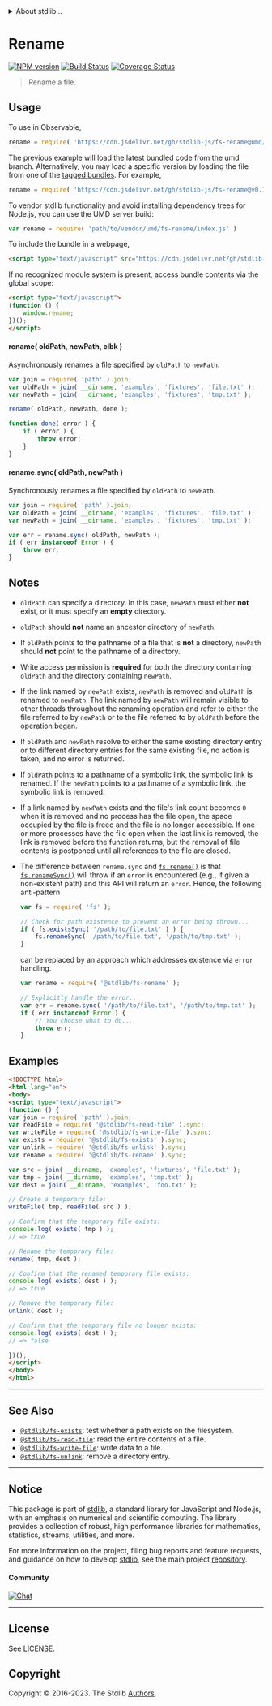 <!--

@license Apache-2.0

Copyright (c) 2018 The Stdlib Authors.

Licensed under the Apache License, Version 2.0 (the "License");
you may not use this file except in compliance with the License.
You may obtain a copy of the License at

   http://www.apache.org/licenses/LICENSE-2.0

Unless required by applicable law or agreed to in writing, software
distributed under the License is distributed on an "AS IS" BASIS,
WITHOUT WARRANTIES OR CONDITIONS OF ANY KIND, either express or implied.
See the License for the specific language governing permissions and
limitations under the License.

-->


<details>
  <summary>
    About stdlib...
  </summary>
  <p>We believe in a future in which the web is a preferred environment for numerical computation. To help realize this future, we've built stdlib. stdlib is a standard library, with an emphasis on numerical and scientific computation, written in JavaScript (and C) for execution in browsers and in Node.js.</p>
  <p>The library is fully decomposable, being architected in such a way that you can swap out and mix and match APIs and functionality to cater to your exact preferences and use cases.</p>
  <p>When you use stdlib, you can be absolutely certain that you are using the most thorough, rigorous, well-written, studied, documented, tested, measured, and high-quality code out there.</p>
  <p>To join us in bringing numerical computing to the web, get started by checking us out on <a href="https://github.com/stdlib-js/stdlib">GitHub</a>, and please consider <a href="https://opencollective.com/stdlib">financially supporting stdlib</a>. We greatly appreciate your continued support!</p>
</details>

# Rename

[![NPM version][npm-image]][npm-url] [![Build Status][test-image]][test-url] [![Coverage Status][coverage-image]][coverage-url] <!-- [![dependencies][dependencies-image]][dependencies-url] -->

> Rename a file.



<section class="usage">

## Usage

To use in Observable,

```javascript
rename = require( 'https://cdn.jsdelivr.net/gh/stdlib-js/fs-rename@umd/browser.js' )
```
The previous example will load the latest bundled code from the umd branch. Alternatively, you may load a specific version by loading the file from one of the [tagged bundles](https://github.com/stdlib-js/fs-rename/tags). For example,

```javascript
rename = require( 'https://cdn.jsdelivr.net/gh/stdlib-js/fs-rename@v0.1.0-umd/browser.js' )
```

To vendor stdlib functionality and avoid installing dependency trees for Node.js, you can use the UMD server build:

```javascript
var rename = require( 'path/to/vendor/umd/fs-rename/index.js' )
```

To include the bundle in a webpage,

```html
<script type="text/javascript" src="https://cdn.jsdelivr.net/gh/stdlib-js/fs-rename@umd/browser.js"></script>
```

If no recognized module system is present, access bundle contents via the global scope:

```html
<script type="text/javascript">
(function () {
    window.rename;
})();
</script>
```

#### rename( oldPath, newPath, clbk )

Asynchronously renames a file specified by `oldPath` to `newPath`.

<!-- run-disable -->

```javascript
var join = require( 'path' ).join;
var oldPath = join( __dirname, 'examples', 'fixtures', 'file.txt' );
var newPath = join( __dirname, 'examples', 'fixtures', 'tmp.txt' );

rename( oldPath, newPath, done );

function done( error ) {
    if ( error ) {
        throw error;
    }
}
```

#### rename.sync( oldPath, newPath )

Synchronously renames a file specified by `oldPath` to `newPath`.

<!-- run-disable -->

```javascript
var join = require( 'path' ).join;
var oldPath = join( __dirname, 'examples', 'fixtures', 'file.txt' );
var newPath = join( __dirname, 'examples', 'fixtures', 'tmp.txt' );

var err = rename.sync( oldPath, newPath );
if ( err instanceof Error ) {
    throw err;
}
```

</section>

<!-- /.usage -->

<section class="notes">

## Notes

-   `oldPath` can specify a directory. In this case, `newPath` must either **not** exist, or it must specify an **empty** directory.

-   `oldPath` should **not** name an ancestor directory of `newPath`.

-   If `oldPath` points to the pathname of a file that is **not** a directory, `newPath` should **not** point to the pathname of a directory.

-   Write access permission is **required** for both the directory containing `oldPath` and the directory containing `newPath`.

-   If the link named by `newPath` exists, `newPath` is removed and `oldPath` is renamed to `newPath`. The link named by `newPath` will remain visible to other threads throughout the renaming operation and refer to either the file referred to by `newPath` or to the file referred to by `oldPath` before the operation began.

-   If `oldPath` and `newPath` resolve to either the same existing directory entry or to different directory entries for the same existing file, no action is taken, and no error is returned.

-   If `oldPath` points to a pathname of a symbolic link, the symbolic link is renamed. If the `newPath` points to a pathname of a symbolic link, the symbolic link is removed.

-   If a link named by `newPath` exists and the file's link count becomes `0` when it is removed and no process has the file open, the space occupied by the file is freed and the file is no longer accessible. If one or more processes have the file open when the last link is removed, the link is removed before the function returns, but the removal of file contents is postponed until all references to the file are closed.

-   The difference between `rename.sync` and [`fs.rename()`][node-fs] is that [`fs.renameSync()`][node-fs] will throw if an `error` is encountered (e.g., if given a non-existent path) and this API will return an `error`. Hence, the following anti-pattern

    <!-- run-disable -->

    ```javascript
    var fs = require( 'fs' );

    // Check for path existence to prevent an error being thrown...
    if ( fs.existsSync( '/path/to/file.txt' ) ) {
        fs.renameSync( '/path/to/file.txt', '/path/to/tmp.txt' );
    }
    ```

    can be replaced by an approach which addresses existence via `error` handling.

    <!-- run-disable -->

    ```javascript
    var rename = require( '@stdlib/fs-rename' );

    // Explicitly handle the error...
    var err = rename.sync( '/path/to/file.txt', '/path/to/tmp.txt' );
    if ( err instanceof Error ) {
        // You choose what to do...
        throw err;
    }
    ```

</section>

<!-- /.notes -->

<section class="examples">

## Examples

<!-- eslint no-undef: "error" -->

```html
<!DOCTYPE html>
<html lang="en">
<body>
<script type="text/javascript">
(function () {
var join = require( 'path' ).join;
var readFile = require( '@stdlib/fs-read-file' ).sync;
var writeFile = require( '@stdlib/fs-write-file' ).sync;
var exists = require( '@stdlib/fs-exists' ).sync;
var unlink = require( '@stdlib/fs-unlink' ).sync;
var rename = require( '@stdlib/fs-rename' ).sync;

var src = join( __dirname, 'examples', 'fixtures', 'file.txt' );
var tmp = join( __dirname, 'examples', 'tmp.txt' );
var dest = join( __dirname, 'examples', 'foo.txt' );

// Create a temporary file:
writeFile( tmp, readFile( src ) );

// Confirm that the temporary file exists:
console.log( exists( tmp ) );
// => true

// Rename the temporary file:
rename( tmp, dest );

// Confirm that the renamed temporary file exists:
console.log( exists( dest ) );
// => true

// Remove the temporary file:
unlink( dest );

// Confirm that the temporary file no longer exists:
console.log( exists( dest ) );
// => false

})();
</script>
</body>
</html>
```

</section>

<!-- /.examples -->



<!-- Section for related `stdlib` packages. Do not manually edit this section, as it is automatically populated. -->

<section class="related">

* * *

## See Also

-   <span class="package-name">[`@stdlib/fs-exists`][@stdlib/fs/exists]</span><span class="delimiter">: </span><span class="description">test whether a path exists on the filesystem.</span>
-   <span class="package-name">[`@stdlib/fs-read-file`][@stdlib/fs/read-file]</span><span class="delimiter">: </span><span class="description">read the entire contents of a file.</span>
-   <span class="package-name">[`@stdlib/fs-write-file`][@stdlib/fs/write-file]</span><span class="delimiter">: </span><span class="description">write data to a file.</span>
-   <span class="package-name">[`@stdlib/fs-unlink`][@stdlib/fs/unlink]</span><span class="delimiter">: </span><span class="description">remove a directory entry.</span>

</section>

<!-- /.related -->

<!-- Section for all links. Make sure to keep an empty line after the `section` element and another before the `/section` close. -->


<section class="main-repo" >

* * *

## Notice

This package is part of [stdlib][stdlib], a standard library for JavaScript and Node.js, with an emphasis on numerical and scientific computing. The library provides a collection of robust, high performance libraries for mathematics, statistics, streams, utilities, and more.

For more information on the project, filing bug reports and feature requests, and guidance on how to develop [stdlib][stdlib], see the main project [repository][stdlib].

#### Community

[![Chat][chat-image]][chat-url]

---

## License

See [LICENSE][stdlib-license].


## Copyright

Copyright &copy; 2016-2023. The Stdlib [Authors][stdlib-authors].

</section>

<!-- /.stdlib -->

<!-- Section for all links. Make sure to keep an empty line after the `section` element and another before the `/section` close. -->

<section class="links">

[npm-image]: http://img.shields.io/npm/v/@stdlib/fs-rename.svg
[npm-url]: https://npmjs.org/package/@stdlib/fs-rename

[test-image]: https://github.com/stdlib-js/fs-rename/actions/workflows/test.yml/badge.svg?branch=v0.1.0
[test-url]: https://github.com/stdlib-js/fs-rename/actions/workflows/test.yml?query=branch:v0.1.0

[coverage-image]: https://img.shields.io/codecov/c/github/stdlib-js/fs-rename/main.svg
[coverage-url]: https://codecov.io/github/stdlib-js/fs-rename?branch=main

<!--

[dependencies-image]: https://img.shields.io/david/stdlib-js/fs-rename.svg
[dependencies-url]: https://david-dm.org/stdlib-js/fs-rename/main

-->

[chat-image]: https://img.shields.io/gitter/room/stdlib-js/stdlib.svg
[chat-url]: https://app.gitter.im/#/room/#stdlib-js_stdlib:gitter.im

[stdlib]: https://github.com/stdlib-js/stdlib

[stdlib-authors]: https://github.com/stdlib-js/stdlib/graphs/contributors

[cli-section]: https://github.com/stdlib-js/fs-rename#cli
[cli-url]: https://github.com/stdlib-js/fs-rename/tree/cli
[@stdlib/fs-rename]: https://github.com/stdlib-js/fs-rename/tree/main

[umd]: https://github.com/umdjs/umd
[es-module]: https://developer.mozilla.org/en-US/docs/Web/JavaScript/Guide/Modules

[deno-url]: https://github.com/stdlib-js/fs-rename/tree/deno
[umd-url]: https://github.com/stdlib-js/fs-rename/tree/umd
[esm-url]: https://github.com/stdlib-js/fs-rename/tree/esm
[branches-url]: https://github.com/stdlib-js/fs-rename/blob/main/branches.md

[stdlib-license]: https://raw.githubusercontent.com/stdlib-js/fs-rename/main/LICENSE

[node-fs]: https://nodejs.org/api/fs.html

<!-- <related-links> -->

[@stdlib/fs/exists]: https://github.com/stdlib-js/fs-exists/tree/umd

[@stdlib/fs/read-file]: https://github.com/stdlib-js/fs-read-file/tree/umd

[@stdlib/fs/write-file]: https://github.com/stdlib-js/fs-write-file/tree/umd

[@stdlib/fs/unlink]: https://github.com/stdlib-js/fs-unlink/tree/umd

<!-- </related-links> -->

</section>

<!-- /.links -->
